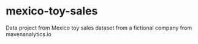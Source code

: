 # mexico-toy-sales
Data project from Mexico toy sales dataset from a fictional company from mavenanalytics.io
